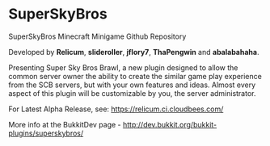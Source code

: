 SuperSkyBros
==============


SuperSkyBros Minecraft Minigame Github Repository

Developed by **Relicum**, **slideroller**,  **jflory7**, **ThaPengwin** and **abalabahaha**.

Presenting Super Sky Bros Brawl, a new plugin designed to allow the common server owner the ability to create the similar game play experience from the SCB servers, but with your own features and ideas. Almost every aspect of this plugin will be customizable by you, the server administrator.

For Latest Alpha Release, see: https://relicum.ci.cloudbees.com/

More info at the BukkitDev page - http://dev.bukkit.org/bukkit-plugins/superskybros/
